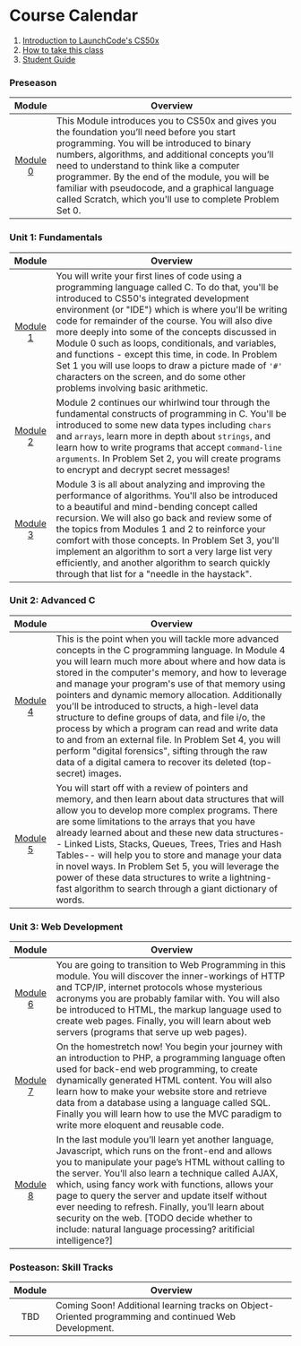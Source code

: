 # Course Calendar

1. [Introduction to LaunchCode's CS50x](../../..)
2. [How to take this class](../how-to-take-this-class)
3. <a href="https://docs.google.com/document/d/19HIMxU_RtVV0PcGpuL71KmAoQh-KTgyPGpWWLcmwo58/edit?usp=sharing" target="_blank">Student Guide</a>

### Preseason
|Module | Overview |
| :-------------: |-------------|
| [Module 0](./module0) | This Module introduces you to CS50x and gives you the foundation you’ll need before you start programming. You will be introduced to binary numbers, algorithms, and additional concepts you’ll need to understand to think like a computer programmer. By the end of the module, you will be familiar with pseudocode, and a graphical language called Scratch, which you'll use to complete Problem Set 0. |

### Unit 1: Fundamentals
|Module | Overview |
| :-------------: |-------------|
| [Module 1](./cs50/unit1-fundamentals/module1) | You will write your first lines of code using a programming language called C. To do that, you'll be introduced to CS50's integrated development environment (or "IDE") which is where you'll be writing code for remainder of the course. You will also dive more deeply into some of the concepts discussed in Module 0 such as loops, conditionals, and variables, and functions - except this time, in code. In Problem Set 1 you will use loops to draw a picture made of `'#'` characters on the screen, and do some other problems involving basic arithmetic. |
| [Module 2](./cs50/unit1-fundamentals/module2) | Module 2 continues our whirlwind tour through the fundamental constructs of programming in C. You'll be introduced to some new data types including `chars` and `arrays`, learn more in depth about `strings`, and learn how to write programs that accept `command-line arguments`.  In Problem Set 2, you will create programs to encrypt and decrypt secret messages! |
| [Module 3](./cs50/unit1-fundamentals/module3) | Module 3 is all about analyzing and improving the performance of algorithms. You'll also be introduced to a beautiful and mind-bending concept called recursion. We will also go back and review some of the topics from Modules 1 and 2 to reinforce your comfort with those concepts. In Problem Set 3, you'll implement an algorithm to sort a very large list very efficiently, and another algorithm to search quickly through that list for a "needle in the haystack".

### Unit 2: Advanced C
|Module | Overview |
| :-------------: |-------------|
| [Module 4](./cs50/unit2-advanced-c/module4) | This is the point when you will tackle more advanced concepts in the C programming language. In Module 4 you will learn much more about where and how data is stored in the computer's memory, and how to leverage and manage your program's use of that memory using pointers and dynamic memory allocation. Additionally you'll be introduced to structs, a high-level data structure to define groups of data, and file i/o, the process by which a program can read and write data to and from an external file. In Problem Set 4, you will perform "digital forensics", sifting through the raw data of a digital camera to recover its deleted (top-secret) images. |
| [Module 5](./cs50/unit2-advanced-c/module5) | You will start off with a review of pointers and memory, and then learn about data structures that will allow you to develop more complex programs. There are some limitations to the arrays that you have already learned about and these new data structures-- Linked Lists, Stacks, Queues, Trees, Tries and Hash Tables-- will help you to store and manage your data in novel ways. In Problem Set 5, you will leverage the power of these data structures to write a lightning-fast algorithm to search through a giant dictionary of words. |

### Unit 3: Web Development
|Module | Overview |
| :-------------: |-------------|
| [Module 6](./cs50/unit3-web/module6) | You are going to transition to Web Programming in this module. You will discover the inner-workings of HTTP and TCP/IP, internet protocols whose mysterious acronyms you are probably familar with. You will also be introduced to HTML, the markup language used to create web pages. Finally, you will learn about web servers (programs that serve up web pages). |
| [Module 7](./cs50/unit3-web/module7) | On the homestretch now! You begin your journey with an introduction to PHP, a programming language often used for back-end web programming, to create dynamically generated HTML content. You will also learn how to make your website store and retrieve data from a database using a language called SQL. Finally you will learn how to use the MVC paradigm to write more eloquent and reusable code. |
| [Module 8](./cs50/unit3-web/module8) | In the last module you’ll learn yet another language, Javascript, which runs on the front-end and allows you to manipulate your page’s HTML without calling to the server. You’ll also learn a technique called AJAX, which, using fancy work with functions, allows your page to query the server and update itself without ever needing to refresh. Finally, you’ll learn about security on the web. [TODO decide whether to include: natural language processing? aritificial intelligence?] |


### Posteason: Skill Tracks
|Module | Overview |
| :-------------: |-------------|
TBD | Coming Soon! Additional learning tracks on Object-Oriented programming and continued Web Development.
